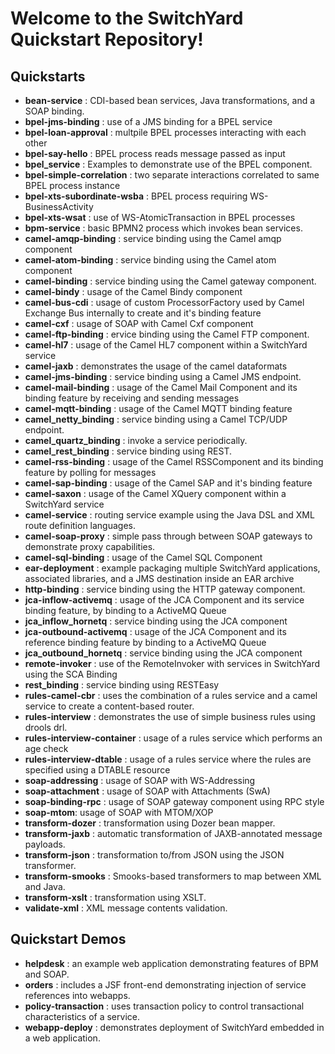 Welcome to the SwitchYard Quickstart Repository!
================================================

Quickstarts
-----------
* __bean-service__ : CDI-based bean services, Java transformations, and a SOAP binding.
* __bpel-jms-binding__ : use of a JMS binding for a BPEL service
* __bpel-loan-approval__ : multpile BPEL processes interacting with each other
* __bpel-say-hello__ : BPEL process reads message passed as input
* __bpel_service__ : Examples to demonstrate use of the BPEL component.
* __bpel-simple-correlation__ : two separate interactions correlated to same BPEL process instance
* __bpel-xts-subordinate-wsba__ : BPEL process requiring WS-BusinessActivity
* __bpel-xts-wsat__ : use of WS-AtomicTransaction in BPEL processes
* __bpm-service__ : basic BPMN2 process which invokes bean services.
* __camel-amqp-binding__ : service binding using the Camel amqp component
* __camel-atom-binding__ : service binding using the Camel atom component
* __camel-binding__ : service binding using the Camel gateway component.
* __camel-bindy__ : usage of the Camel Bindy component
* __camel-bus-cdi__ : usage of custom ProcessorFactory used by Camel Exchange Bus internally to create and it's binding feature
* __camel-cxf__ : usage of SOAP with Camel Cxf component
* __camel-ftp-binding__ : ervice binding using the Camel FTP component.
* __camel-hl7__ : usage of the Camel HL7 component within a SwitchYard service
* __camel-jaxb__ :  demonstrates the usage of the camel dataformats
* __camel-jms-binding__ : service binding using a Camel JMS endpoint.
* __camel-mail-binding__ : usage of the Camel Mail Component and its binding feature by receiving and sending messages
* __camel-mqtt-binding__ : usage of the Camel MQTT binding feature
* __camel_netty_binding__ : service binding using a Camel TCP/UDP endpoint.
* __camel_quartz_binding__ : invoke a service periodically.
* __camel_rest_binding__ : service binding using REST.
* __camel-rss-binding__ : usage of the Camel RSSComponent and its binding feature by polling for messages
* __camel-sap-binding__ : usage of the Camel SAP and it's binding feature
* __camel-saxon__ : usage of the Camel XQuery component within a
SwitchYard service
* __camel-service__ : routing service example using the Java DSL and XML route definition languages.
* __camel-soap-proxy__ : simple pass through between SOAP gateways to demonstrate proxy capabilities.
* __camel-sql-binding__ : usage of the Camel SQL Component
* __ear-deployment__ : example packaging multiple SwitchYard applications, associated libraries, and a JMS destination inside an EAR archive
* __http-binding__ : service binding using the HTTP gateway component.
* __jca-inflow-activemq__ : usage of the JCA Component and its service binding feature, by binding to a ActiveMQ Queue
* __jca_inflow_hornetq__ : service binding using the JCA component
* __jca-outbound-activemq__ : usage of the JCA Component and its reference binding feature by binding to a ActiveMQ Queue
* __jca_outbound_hornetq__ : service binding using the JCA component
* __remote-invoker__ : use of the RemoteInvoker with services in SwitchYard using the SCA Binding
* __rest_binding__ : service binding using RESTEasy
* __rules-camel-cbr__ : uses the combination of a rules service and a camel service to create a content-based router.
* __rules-interview__ : demonstrates the use of simple business rules using drools drl.
* __rules-interview-container__ : usage of a rules service which performs an age check
* __rules-interview-dtable__ : usage of a rules service where the rules are specified using a DTABLE resource
* __soap-addressing__ : usage of SOAP with WS-Addressing
* __soap-attachment__ : usage of SOAP with Attachments (SwA)
* __soap-binding-rpc__ : usage of SOAP gateway component using RPC style
* __soap-mtom__: usage of SOAP with MTOM/XOP
* __transform-dozer__ : transformation using Dozer bean mapper.
* __transform-jaxb__ : automatic transformation of JAXB-annotated message payloads.
* __transform-json__ : transformation to/from JSON using the JSON transformer.
* __transform-smooks__ : Smooks-based transformers to map between XML and Java.
* __transform-xslt__ : transformation using XSLT.
* __validate-xml__ : XML message contents validation.


Quickstart Demos
----------------
* __helpdesk__ : an example web application demonstrating features of BPM and SOAP.
* __orders__ : includes a JSF front-end demonstrating injection of service references into webapps.
* __policy-transaction__ : uses transaction policy to control transactional characteristics of a service.
* __webapp-deploy__ : demonstrates deployment of SwitchYard embedded in a web application.
